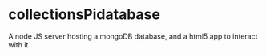 # collectionsPidatabase
A node JS server hosting a mongoDB database, and a html5 app to interact with it
